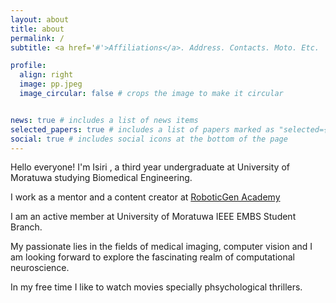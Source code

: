 ```yaml
---
layout: about
title: about
permalink: /
subtitle: <a href='#'>Affiliations</a>. Address. Contacts. Moto. Etc.

profile:
  align: right
  image: pp.jpeg
  image_circular: false # crops the image to make it circular


news: true # includes a list of news items
selected_papers: true # includes a list of papers marked as "selected={true}"
social: true # includes social icons at the bottom of the page
---
```


Hello everyone! I'm Isiri , a third year undergraduate at University of Moratuwa studying Biomedical Engineering. 

I work as a mentor and a content creator at [RoboticGen Academy](https://roboticgenacademy.com/)

I am an active member at University of Moratuwa IEEE EMBS Student Branch.

My passionate lies in the fields of medical imaging, computer vision and I am looking forward to explore the fascinating realm of computational neuroscience.

In my free time I like to watch movies specially phsychological thrillers. 



